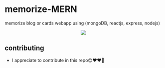 # memorize-MERN

memorize blog or cards  webapp using (mongoDB, reactjs, express, nodejs) 

<p align="center">
 <img src="https://user-images.githubusercontent.com/75932477/124452497-7ead0300-dd97-11eb-8e40-64d652c6734a.jpg">
</p>

## contributing 
- I appreciate to contribute in this repo😊❤❤🥉
